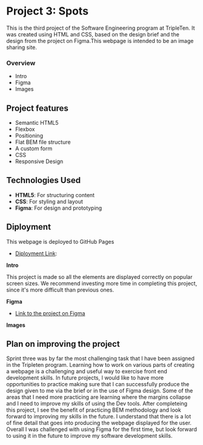 # Project 3: Spots

This is the third project of the Software Engineering program at TripleTen. It was created using HTML and CSS, based on the design brief and the design from the project on Figma.This webpage is intended to be an image sharing site.

### Overview

- Intro
- Figma
- Images

## Project features

- Semantic HTML5
- Flexbox
- Positioning
- Flat BEM file structure
- A custom form
- CSS
- Responsive Design

## Technologies Used

- **HTML5**: For structuring content
- **CSS**: For styling and layout
- **Figma**: For design and prototyping

## Diployment

This webpage is deployed to GitHub Pages

- [Diployment Link](https://danielle-stewart.github.io/se_project_spots/):

**Intro**

This project is made so all the elements are displayed correctly on popular screen sizes. We recommend investing more time in completing this project, since it's more difficult than previous ones.

**Figma**

- [Link to the project on Figma](https://www.figma.com/file/BBNm2bC3lj8QQMHlnqRsga/Sprint-3-Project-%E2%80%94-Spots?type=design&node-id=2%3A60&mode=design&t=afgNFybdorZO6cQo-1)

**Images**

## Plan on improving the project

Sprint three was by far the most challenging task that I have been assigned in the Tripleten program. Learning how to work on various parts of creating a webpage is a challenging and useful way to exercise front end development skills. In future projects, I would like to have more opportunities to practice making sure that I can successfully produce the design given to me via the brief or in the use of Figma design. Some of the areas that I need more practicing are learning where the margins collapse and I need to improve my skills of using the Dev tools. After completeing this project, I see the benefit of practicing BEM methodology and look forward to improving my skills in the future. I understand that there is a lot of fine detail that goes into producing the webpage displayed for the user. Overall I was challenged with using Figma for the first time, but look forward to using it in the future to improve my software development skills.
